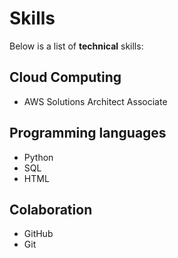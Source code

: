 # Skills

Below is a list of **technical** skills:

## Cloud Computing
- AWS  Solutions Architect Associate

## Programming languages
- Python
- SQL
- HTML

## Colaboration
- GitHub
- Git

